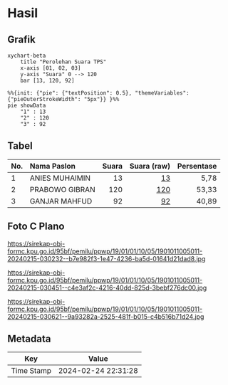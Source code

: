 # Hasil

## Grafik

```mermaid
xychart-beta
    title "Perolehan Suara TPS"
    x-axis [01, 02, 03]
    y-axis "Suara" 0 --> 120
    bar [13, 120, 92]
```

```mermaid
%%{init: {"pie": {"textPosition": 0.5}, "themeVariables": {"pieOuterStrokeWidth": "5px"}} }%%
pie showData
    "1" : 13
    "2" : 120
    "3" : 92
```

## Tabel

| No. | Nama Paslon    | Suara | Suara (raw) | Persentase |
|:--- |:-------------- | -----:| -----------:| ----------:|
| 1   | ANIES MUHAIMIN | 13    | [13][p-1]   | 5,78       |
| 2   | PRABOWO GIBRAN | 120   | [120][p-2]  | 53,33      |
| 3   | GANJAR MAHFUD  | 92    | [92][p-3]   | 40,89      |


[p-1]: https://github.com/gigit-pemilu/pemilu-2024-19-kepulauan-bangka-belitung/blob/main/pilpres/hitung-suara/sub/19-kepulauan-bangka-belitung/sub/01-bangka/sub/01-sungailiat/sub/1005-kenanga/sub/011-tps/sub/paslon-1.txt
[p-2]: https://github.com/gigit-pemilu/pemilu-2024-19-kepulauan-bangka-belitung/blob/main/pilpres/hitung-suara/sub/19-kepulauan-bangka-belitung/sub/01-bangka/sub/01-sungailiat/sub/1005-kenanga/sub/011-tps/sub/paslon-2.txt
[p-3]: https://github.com/gigit-pemilu/pemilu-2024-19-kepulauan-bangka-belitung/blob/main/pilpres/hitung-suara/sub/19-kepulauan-bangka-belitung/sub/01-bangka/sub/01-sungailiat/sub/1005-kenanga/sub/011-tps/sub/paslon-3.txt

## Foto C Plano

https://sirekap-obj-formc.kpu.go.id/95bf/pemilu/ppwp/19/01/01/10/05/1901011005011-20240215-030232--b7e982f3-1e47-4236-ba5d-01641d21dad8.jpg

https://sirekap-obj-formc.kpu.go.id/95bf/pemilu/ppwp/19/01/01/10/05/1901011005011-20240215-030451--c4e3af2c-4216-40dd-825d-3bebf276dc00.jpg

https://sirekap-obj-formc.kpu.go.id/95bf/pemilu/ppwp/19/01/01/10/05/1901011005011-20240215-030621--9a93282a-2525-481f-b015-c4b516b71d24.jpg


## Metadata

| Key        | Value               |
| ---------- | ------------------- |
| Time Stamp | 2024-02-24 22:31:28 |



